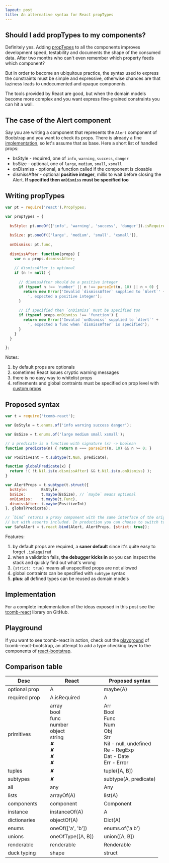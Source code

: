 ```yaml
---
layout: post
title: An alternative syntax for React propTypes
---
```


## Should I add propTypes to my components?

Definitely yes. Adding [propTypes](http://facebook.github.io/react/docs/reusable-components.html) to all the components improves development speed, testability and documents the shape of the consumed data. After two months who can't even remember which property feeds which component?

But in order to become an ubiquitous practice, the syntax used to express the constraints must
be simple and expressive, otherwise chances are that laziness leads to undocumented and opaque components.

The tools provided by React are good, but when the domain models become more complex and you want express
fine-grained constraints you can hit a wall.

## The case of the Alert component

Say you are writing a component that represents the `Alert` component of Bootstrap and you want to check its props.
There is already a fine [implementation](http://react-bootstrap.github.io), so let's assume that as base. Here a short list of handled props:

- bsStyle - required, one of `info`, `warning`, `success`, `danger`
- bsSize - optional, one of `large`, `medium`, `small`, `xsmall`
- onDismiss - optional, a function called if the component is closable
- dismissAfter - optional **positive integer**, millis to wait before closing the Alert. **If specified then `onDismiss` must be specified too**


## Writing propTypes

```javascript
var pt = require('react').PropTypes;

var propTypes = {
  
  bsStyle: pt.oneOf(['info', 'warning', 'success', 'danger']).isRequired,
  
  bsSize: pt.oneOf(['large', 'medium', 'small', 'xsmall']),
  
  onDismiss: pt.func,
  
  dismissAfter: function(props) {
    var n = props.dismissAfter;
    
    // dismissAfter is optional
    if (n != null) {
      
      // dismissAfter should be a positive integer
      if (typeof n !== 'number' || n !== parseInt(n, 10) || n < 0) {
        return new Error('Invalid `dismissAfter` supplied to `Alert`' + 
          ', expected a positive integer');
      }
      
      // if specified then `onDismiss` must be specified too
      if (typeof props.onDismiss !== 'function') {
        return new Error('Invalid `onDismiss` supplied to `Alert`' + 
          ', expected a func when `dismissAfter` is specified');
      }
    }
  }

};
```

Notes:

1. by default props are optionals
2. sometimes React issues cryptic warning messages
3. there is no easy way to whitelist props
4. refinements and global contraints must be specified on prop level with [custom props](http://facebook.github.io/react/docs/reusable-components.html)

## Proposed syntax

```js
var t = require('tcomb-react');

var BsStyle = t.enums.of('info warning success danger');

var BsSize = t.enums.of('large medium small xsmall');

// a predicate is a function with signature (x) -> boolean
function predicate(n) { return n === parseInt(n, 10) && n >= 0; }

var PositiveInt = t.subtype(t.Num, predicate);

function globalPredicate(x) {
  return !( !t.Nil.is(x.dismissAfter) && t.Nil.is(x.onDismiss) );
}

var AlertProps = t.subtype(t.struct({
  bsStyle:      BsStyle,
  bsSize:       t.maybe(BsSize), // `maybe` means optional
  onDismiss:    t.maybe(t.Func),
  dismissAfter: t.maybe(PositiveInt)
}, globalPredicate);

// `bind` returns a proxy component with the same interface of the original component 
// but with asserts included. In production you can choose to switch to the original one
var SafeAlert = t.react.bind(Alert, AlertProps, {strict: true});
```

Features:

1. by default props are required, a **saner default** since it's quite easy to forget `.isRequired`
2. when a validation fails, **the debugger kicks in** so you can inspect the stack and quickly find out what's wrong
3. `{strict: true}` means all unspecified props are not allowed
4. global contraints can be specified with `subtype` syntax
5. **plus**: all defined types can be reused as domain models

## Implementation

For a complete implementation of the ideas exposed in this post see the [tcomb-react](https://github.com/gcanti/tcomb-react) library on GitHub.

## Playground

If you want to see tcomb-react in action, check out the [playground](/resources/tcomb-react-bootstrap/playground/playground.html) of tcomb-react-bootstrap, an attempt to add a type checking layer to the components of [react-bootstrap](http://react-bootstrap.github.io/).

## Comparison table

<table class="table">
  <thead>
    <th>Desc<th>
    <th>React<th>
    <th>Proposed syntax</th>
  </thead>
  <tbody>
    <tr>
      <td>optional prop<td>
      <td>A<td>
      <td>maybe(A)</td>
    </tr>
    <tr>
      <td>required prop<td>
      <td>A.isRequired<td>
      <td>A</td>
    </tr>
    <tr>
      <td>primitives<td>
      <td>
        array<br/>
        bool<br/>
        func<br/>
        number<br/>
        object<br/>
        string<br/>
        &#10008;<br/>
        &#10008;<br/>
        &#10008;<br/>
        &#10008;<br/>
      <td>
      <td>
        Arr<br/>
        Bool<br/>
        Func<br/>
        Num<br/>
        Obj<br/>
        Str<br/>
        Nil - <span class="text-muted">null, undefined</span><br/>
        Re - <span class="text-muted">RegExp</span><br/>
        Dat - <span class="text-muted">Date</span><br/>
        Err - <span class="text-muted">Error</span><br/>
      </td>
    </tr>
    <tr>
      <td>tuples<td>
      <td>&#10008;<td>
      <td>tuple([A, B])</td>
    </tr>
    <tr class="success">
      <td>subtypes<td>
      <td>&#10008;<td>
      <td>subtype(A, predicate)</td>
    </tr>
    <tr>
      <td>all<td>
      <td>any<td>
      <td>Any</td>
    </tr>
    <tr>
      <td>lists<td>
      <td>arrayOf(A)<td>
      <td>list(A)</td>
    </tr>
    <tr>
      <td>components<td>
      <td>component<td>
      <td>Component</td>
    </tr>
    <tr>
      <td>instance<td>
      <td>instanceOf(A)<td>
      <td>A</td>
    </tr>
    <tr>
      <td>dictionaries<td>
      <td>objectOf(A)<td>
      <td>Dict(A)</td>
    </tr>
    <tr>
      <td>enums<td>
      <td>oneOf(['a', 'b'])<td>
      <td>enums.of('a b')</td>
    </tr>
    <tr>
      <td>unions<td>
      <td>oneOfType([A, B])<td>
      <td>union([A, B])</td>
    </tr>
    <tr>
      <td>renderable<td>
      <td>renderable<td>
      <td>Renderable</td>
    </tr>
    <tr>
      <td>duck typing<td>
      <td>shape<td>
      <td>struct</td>
    </tr>
  </tbody>
</table>

